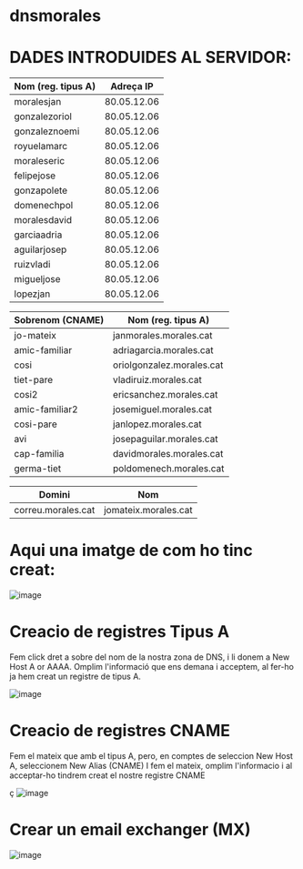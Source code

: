 # dnsmorales
 
# DADES INTRODUIDES AL SERVIDOR:



| Nom (reg. tipus A) | Adreça IP  
|--------------------|-------------
| moralesjan         | 80.05.12.06 
| gonzalezoriol      | 80.05.12.06 
| gonzaleznoemi      | 80.05.12.06 
| royuelamarc        | 80.05.12.06 
| moraleseric        | 80.05.12.06
| felipejose         | 80.05.12.06 
| gonzapolete        | 80.05.12.06 
| domenechpol        | 80.05.12.06 
| moralesdavid       | 80.05.12.06 
| garciaadria        | 80.05.12.06
| aguilarjosep       | 80.05.12.06 
| ruizvladi          | 80.05.12.06 
| migueljose         | 80.05.12.06 
| lopezjan           | 80.05.12.06 













| Sobrenom (CNAME) | Nom (reg. tipus A)        |
|-----------------|---------------------------|
| jo-mateix       | janmorales.morales.cat    |
| amic-familiar   | adriagarcia.morales.cat   |
| cosi            | oriolgonzalez.morales.cat |
| tiet-pare       | vladiruiz.morales.cat     |
| cosi2           | ericsanchez.morales.cat   |
| amic-familiar2  | josemiguel.morales.cat    |
| cosi-pare       | janlopez.morales.cat      |
| avi             | josepaguilar.morales.cat  |
| cap-familia     | davidmorales.morales.cat  |
| germa-tiet      | poldomenech.morales.cat   |









| Domini             | Nom                  |
|--------------------|----------------------|
| correu.morales.cat | jomateix.morales.cat |








# Aqui una imatge de com ho tinc creat:
![image](https://github.com/moralesgz/dnsmorales/assets/145341976/159e26e2-c16d-4222-b1d2-7fe2f4b5f02f)



# Creacio de registres Tipus A
Fem click dret a sobre del nom de la nostra zona de DNS, i li donem a New Host A or AAAA.
Omplim l'informació que ens demana i acceptem, al fer-ho ja hem creat un registre de tipus A.


![image](https://github.com/moralesgz/dnsmorales/assets/145341976/440f82d8-493a-4a71-b74d-7e4af9e0deae)


# Creacio de registres CNAME
Fem el mateix que amb el tipus A, pero, en comptes de seleccion New Host A, seleccionem New Alias (CNAME) 
I fem el mateix, omplim l'informacio i al acceptar-ho tindrem creat el nostre registre CNAME

ç
![image](https://github.com/moralesgz/dnsmorales/assets/145341976/1c4fae7e-a3d8-4f1a-ad83-98eaa3cc8805)

# Crear un email exchanger (MX)
![image](https://github.com/moralesgz/dnsmorales/assets/145341976/73b5a7f2-caa3-4278-8059-204f57dc86ac)


